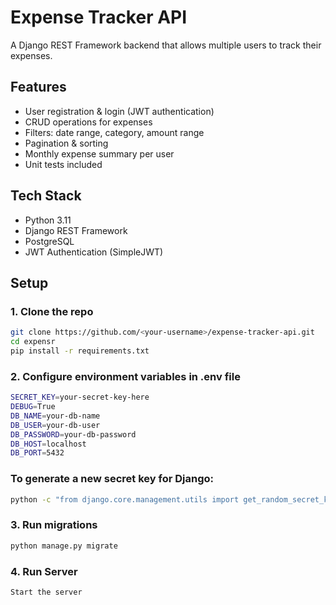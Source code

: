 # Expense Tracker API

A Django REST Framework backend that allows multiple users to track their expenses.

## Features
- User registration & login (JWT authentication)
- CRUD operations for expenses
- Filters: date range, category, amount range
- Pagination & sorting
- Monthly expense summary per user
- Unit tests included

## Tech Stack
- Python 3.11
- Django REST Framework
- PostgreSQL
- JWT Authentication (SimpleJWT)

## Setup

### 1. Clone the repo
```bash
git clone https://github.com/<your-username>/expense-tracker-api.git
cd expensr
pip install -r requirements.txt

```
### 2. Configure environment variables in .env file
```bash
SECRET_KEY=your-secret-key-here
DEBUG=True
DB_NAME=your-db-name
DB_USER=your-db-user
DB_PASSWORD=your-db-password
DB_HOST=localhost
DB_PORT=5432
```
### To generate a new secret key for Django:
```bash
python -c "from django.core.management.utils import get_random_secret_key; print(get_random_secret_key())"
```
### 3. Run migrations
```bash
python manage.py migrate
```
### 4. Run Server
```bash
Start the server
```
